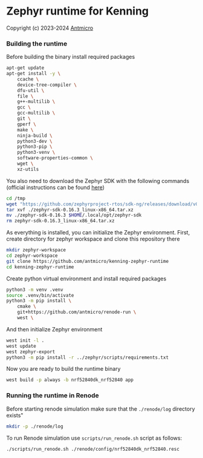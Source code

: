 # Zephyr runtime for Kenning

Copyright (c) 2023-2024 [Antmicro](https://www.antmicro.com)

### Building the runtime

Before building the binary install required packages
```bash
apt-get update
apt-get install -y \
    ccache \
    device-tree-compiler \
    dfu-util \
    file \
    g++-multilib \
    gcc \
    gcc-multilib \
    git \
    gperf \
    make \
    ninja-build \
    python3-dev \
    python3-pip \
    python3-venv \
    software-properties-common \
    wget \
    xz-utils
```

You also need to download the Zephyr SDK with the following commands (official instructions can be found [here](https://docs.zephyrproject.org/latest/develop/getting_started/index.html))
```bash
cd /tmp
wget "https://github.com/zephyrproject-rtos/sdk-ng/releases/download/v0.16.3/zephyr-sdk-0.16.3_linux-x86_64.tar.xz"
tar xvf ./zephyr-sdk-0.16.3_linux-x86_64.tar.xz
mv ./zephyr-sdk-0.16.3 $HOME/.local/opt/zephyr-sdk
rm zephyr-sdk-0.16.3_linux-x86_64.tar.xz
```

As everything is installed, you can initialize the Zephyr environment.
First, create directory for zephyr workspace and clone this repository there
```bash
mkdir zephyr-workspace
cd zephyr-workspace
git clone https://github.com/antmicro/kenning-zephyr-runtime
cd kenning-zephyr-runtime
```

Create python virtual environment and install required packages
```bash
python3 -m venv .venv
source .venv/bin/activate
python3 -m pip install \
    cmake \
    git+https://github.com/antmicro/renode-run \
    west \
```

And then initialize Zephyr environment
```bash
west init -l .
west update
west zephyr-export
python3 -m pip install -r ../zephyr/scripts/requirements.txt
```

Now you are ready to build the runtime binary
```bash
west build -p always -b nrf52840dk_nrf52840 app
```

### Running the runtime in Renode

Before starting renode simulation make sure that the `./renode/log` directory exists"
```bash
mkdir -p ./renode/log
````

To run Renode simulation use `scripts/run_renode.sh` script as follows:
```bash
./scripts/run_renode.sh ./renode/config/nrf52840dk_nrf52840.resc
```
